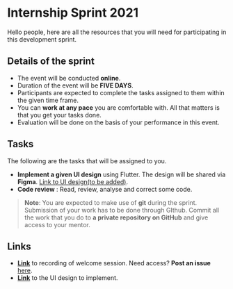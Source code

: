 # Internship Sprint 2021
Hello people, here are all the resources that you will need for participating in this development sprint. 

## Details of the sprint
- The event will be conducted **online**.  
- Duration of the event will be **FIVE DAYS**. 
- Participants are expected to complete the tasks assigned to them within the given time frame.
- You can **work at any pace** you are comfortable with. All that matters is that you get your tasks done.
- Evaluation will be done on the basis of your performance in this event.

## Tasks 
The following are the tasks that will be assigned to you.
- **Implement a given UI design** using Flutter. The design will be shared via **Figma**. [Link to UI design(to be added)]().
- **Code review** : Read, review, analyse and correct some code.

>**Note**: You are expected to make use of **git** during the sprint. Submission of your work has to be done through GIthub. Commit all the work that you do to **a private repository on GitHub** and give access to your mentor.

<!-- https://www.figma.com/file/yGF056eyva8XaogDWB00Ia/NaturWooden?node-id=0%3A1 -->
## Links
- [**Link**](https://drive.google.com/file/d/1j3B5hdRiNs9B-vw2Mp1l4U9E1fu1uTvZ/view) to recording of welcome session. Need access? **Post an issue** [here](https://github.com/TATOS-Technologies/intern-sprint-21/issues).
- [**Link**](https://www.figma.com/file/yGF056eyva8XaogDWB00Ia/NaturWooden?node-id=0%3A1) to the UI design to implement.
